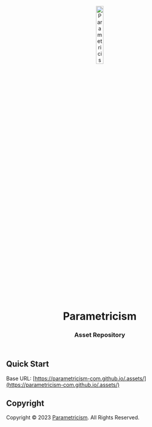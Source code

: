 <header>
<p align="center">
    <img src="" width="20%" height="20%" alt="Parametricism Logo">
</p>
<h1 align='center' style='border-bottom: none;'>Parametricism</h1>
<h3 align='center'>Asset Repository</h3>
</header>



## Quick Start

Base URL: [https://parametricism-com.github.io/.assets/](https://parametricism-com.github.io/.assets/)



## Copyright

Copyright &copy; 2023 [Parametricism](https://www.parametricism.com/ "Parametricism website"). All Rights Reserved.